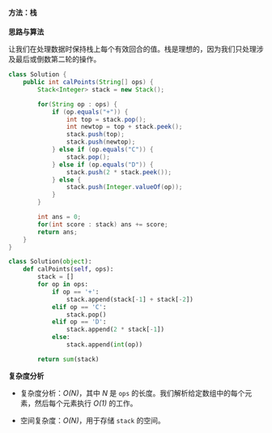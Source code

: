 #### 方法：栈

**思路与算法**

让我们在处理数据时保持栈上每个有效回合的值。栈是理想的，因为我们只处理涉及最后或倒数第二轮的操作。

```java [hfYY8zrG-Java]
class Solution {
    public int calPoints(String[] ops) {
        Stack<Integer> stack = new Stack();

        for(String op : ops) {
            if (op.equals("+")) {
                int top = stack.pop();
                int newtop = top + stack.peek();
                stack.push(top);
                stack.push(newtop);
            } else if (op.equals("C")) {
                stack.pop();
            } else if (op.equals("D")) {
                stack.push(2 * stack.peek());
            } else {
                stack.push(Integer.valueOf(op));
            }
        }

        int ans = 0;
        for(int score : stack) ans += score;
        return ans;
    }
}
```
```python [hfYY8zrG-Python]
class Solution(object):
    def calPoints(self, ops):
        stack = []
        for op in ops:
            if op == '+':
                stack.append(stack[-1] + stack[-2])
            elif op == 'C':
                stack.pop()
            elif op == 'D':
                stack.append(2 * stack[-1])
            else:
                stack.append(int(op))

        return sum(stack)
```


**复杂度分析**

* 复杂度分析：*O(N)*，其中 *N* 是 `ops` 的长度。我们解析给定数组中的每个元素，然后每个元素执行 *O(1)* 的工作。

* 空间复杂度：*O(N)*，用于存储 `stack` 的空间。